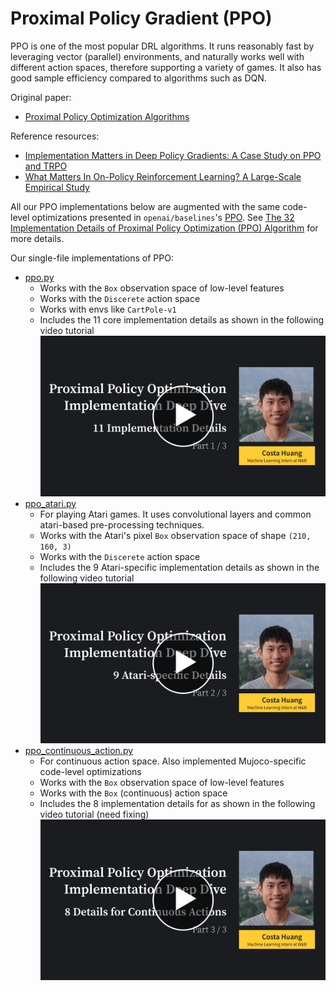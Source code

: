 # Proximal Policy Gradient (PPO) 

PPO is one of the most popular DRL algorithms. It runs reasonably fast by leveraging vector (parallel) environments, and naturally works well with different action spaces, therefore supporting a variety of games. It also has good sample efficiency compared to algorithms such as DQN.


Original paper: 

* [Proximal Policy Optimization Algorithms](https://arxiv.org/abs/1707.06347)

Reference resources:

* [Implementation Matters in Deep Policy Gradients: A Case Study on PPO and TRPO](https://arxiv.org/abs/2005.12729)
* [What Matters In On-Policy Reinforcement Learning? A Large-Scale Empirical Study](https://arxiv.org/abs/2006.05990)

All our PPO implementations below are augmented with the same code-level optimizations presented in `openai/baselines`'s [PPO](https://github.com/openai/baselines/tree/master/baselines/ppo2). See [The 32 Implementation Details of Proximal Policy Optimization (PPO) Algorithm](https://costa.sh/blog-the-32-implementation-details-of-ppo.html) for more details.

Our single-file implementations of PPO:

* [ppo.py](https://github.com/vwxyzjn/cleanrl/blob/master/cleanrl/ppo.py)
    * Works with the `Box` observation space of low-level features
    * Works with the `Discerete` action space
    * Works with envs like `CartPole-v1`
    * Includes the 11 core implementation details as shown in the following video tutorial
      [![PPO1](ppo-1-title.png)](https://youtu.be/MEt6rrxH8W4)
* [ppo_atari.py](https://github.com/vwxyzjn/cleanrl/blob/master/cleanrl/ppo_atari.py)
    * For playing Atari games. It uses convolutional layers and common atari-based pre-processing techniques.
    * Works with the Atari's pixel `Box` observation space of shape `(210, 160, 3)`
    * Works with the `Discerete` action space
    * Includes the 9 Atari-specific implementation details as shown in the following video tutorial
      [![PPO2](ppo-2-title.png)](https://youtu.be/05RMTj-2K_Y)
* [ppo_continuous_action.py](https://github.com/vwxyzjn/cleanrl/blob/master/cleanrl/ppo_continuous_action.py)
    * For continuous action space. Also implemented Mujoco-specific code-level optimizations
    * Works with the `Box` observation space of low-level features
    * Works with the `Box` (continuous) action space
    * Includes the 8 implementation details for  as shown in the following video tutorial (need fixing)
      [![PPO3](ppo-3-title.png)](https://youtu.be/05RMTj-2K_Y)
